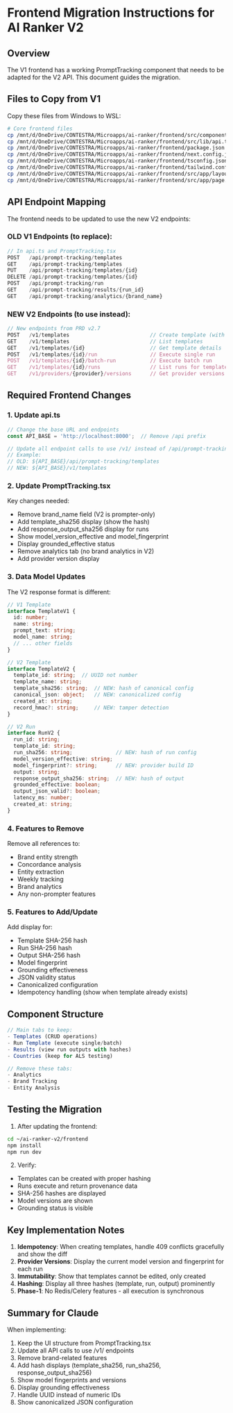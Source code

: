 # Frontend Migration Instructions for AI Ranker V2

## Overview
The V1 frontend has a working PromptTracking component that needs to be adapted for the V2 API. This document guides the migration.

## Files to Copy from V1

Copy these files from Windows to WSL:

```bash
# Core frontend files
cp /mnt/d/OneDrive/CONTESTRA/Microapps/ai-ranker/frontend/src/components/PromptTracking.tsx ~/ai-ranker-v2/frontend/src/components/
cp /mnt/d/OneDrive/CONTESTRA/Microapps/ai-ranker/frontend/src/lib/api.ts ~/ai-ranker-v2/frontend/src/lib/
cp /mnt/d/OneDrive/CONTESTRA/Microapps/ai-ranker/frontend/package.json ~/ai-ranker-v2/frontend/
cp /mnt/d/OneDrive/CONTESTRA/Microapps/ai-ranker/frontend/next.config.js ~/ai-ranker-v2/frontend/
cp /mnt/d/OneDrive/CONTESTRA/Microapps/ai-ranker/frontend/tsconfig.json ~/ai-ranker-v2/frontend/
cp /mnt/d/OneDrive/CONTESTRA/Microapps/ai-ranker/frontend/tailwind.config.ts ~/ai-ranker-v2/frontend/
cp /mnt/d/OneDrive/CONTESTRA/Microapps/ai-ranker/frontend/src/app/layout.tsx ~/ai-ranker-v2/frontend/src/app/
cp /mnt/d/OneDrive/CONTESTRA/Microapps/ai-ranker/frontend/src/app/page.tsx ~/ai-ranker-v2/frontend/src/app/
```

## API Endpoint Mapping

The frontend needs to be updated to use the new V2 endpoints:

### OLD V1 Endpoints (to replace):
```typescript
// In api.ts and PromptTracking.tsx
POST   /api/prompt-tracking/templates
GET    /api/prompt-tracking/templates
PUT    /api/prompt-tracking/templates/{id}
DELETE /api/prompt-tracking/templates/{id}
POST   /api/prompt-tracking/run
GET    /api/prompt-tracking/results/{run_id}
GET    /api/prompt-tracking/analytics/{brand_name}
```

### NEW V2 Endpoints (to use instead):
```typescript
// New endpoints from PRD v2.7
POST   /v1/templates                          // Create template (with idempotency)
GET    /v1/templates                          // List templates
GET    /v1/templates/{id}                     // Get template details
POST   /v1/templates/{id}/run                 // Execute single run
POST   /v1/templates/{id}/batch-run           // Execute batch run
GET    /v1/templates/{id}/runs                // List runs for template
GET    /v1/providers/{provider}/versions      // Get provider versions
```

## Required Frontend Changes

### 1. Update api.ts

```typescript
// Change the base URL and endpoints
const API_BASE = 'http://localhost:8000';  // Remove /api prefix

// Update all endpoint calls to use /v1/ instead of /api/prompt-tracking/
// Example:
// OLD: ${API_BASE}/api/prompt-tracking/templates
// NEW: ${API_BASE}/v1/templates
```

### 2. Update PromptTracking.tsx

Key changes needed:
- Remove brand_name field (V2 is prompter-only)
- Add template_sha256 display (show the hash)
- Add response_output_sha256 display for runs
- Show model_version_effective and model_fingerprint
- Display grounded_effective status
- Remove analytics tab (no brand analytics in V2)
- Add provider version display

### 3. Data Model Updates

The V2 response format is different:

```typescript
// V1 Template
interface TemplateV1 {
  id: number;
  name: string;
  prompt_text: string;
  model_name: string;
  // ... other fields
}

// V2 Template  
interface TemplateV2 {
  template_id: string;  // UUID not number
  template_name: string;
  template_sha256: string;  // NEW: hash of canonical config
  canonical_json: object;   // NEW: canonicalized config
  created_at: string;
  record_hmac?: string;     // NEW: tamper detection
}

// V2 Run
interface RunV2 {
  run_id: string;
  template_id: string;
  run_sha256: string;              // NEW: hash of run config
  model_version_effective: string;
  model_fingerprint?: string;      // NEW: provider build ID
  output: string;
  response_output_sha256: string;  // NEW: hash of output
  grounded_effective: boolean;
  output_json_valid?: boolean;
  latency_ms: number;
  created_at: string;
}
```

### 4. Features to Remove

Remove all references to:
- Brand entity strength
- Concordance analysis  
- Entity extraction
- Weekly tracking
- Brand analytics
- Any non-prompter features

### 5. Features to Add/Update

Add display for:
- Template SHA-256 hash
- Run SHA-256 hash
- Output SHA-256 hash
- Model fingerprint
- Grounding effectiveness
- JSON validity status
- Canonicalized configuration
- Idempotency handling (show when template already exists)

## Component Structure

```typescript
// Main tabs to keep:
- Templates (CRUD operations)
- Run Template (execute single/batch)
- Results (view run outputs with hashes)
- Countries (keep for ALS testing)

// Remove these tabs:
- Analytics
- Brand Tracking
- Entity Analysis
```

## Testing the Migration

1. After updating the frontend:
```bash
cd ~/ai-ranker-v2/frontend
npm install
npm run dev
```

2. Verify:
- Templates can be created with proper hashing
- Runs execute and return provenance data
- SHA-256 hashes are displayed
- Model versions are shown
- Grounding status is visible

## Key Implementation Notes

1. **Idempotency**: When creating templates, handle 409 conflicts gracefully and show the diff
2. **Provider Versions**: Display the current model version and fingerprint for each run
3. **Immutability**: Show that templates cannot be edited, only created
4. **Hashing**: Display all three hashes (template, run, output) prominently
5. **Phase-1**: No Redis/Celery features - all execution is synchronous

## Summary for Claude

When implementing:
1. Keep the UI structure from PromptTracking.tsx
2. Update all API calls to use /v1/ endpoints
3. Remove brand-related features
4. Add hash displays (template_sha256, run_sha256, response_output_sha256)
5. Show model fingerprints and versions
6. Display grounding effectiveness
7. Handle UUID instead of numeric IDs
8. Show canonicalized JSON configuration